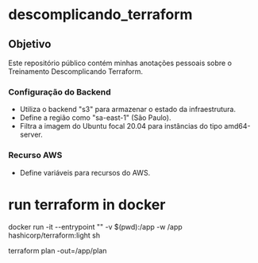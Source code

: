 


# descomplicando_terraform

## Objetivo

Este repositório público contém minhas anotações pessoais sobre o Treinamento Descomplicando Terraform. 

### Configuração do Backend

- Utiliza o backend "s3" para armazenar o estado da infraestrutura.
- Define a região como "sa-east-1" (São Paulo).
- Filtra a imagem do Ubuntu focal 20.04 para instâncias do tipo amd64-server.

### Recurso AWS

- Define variáveis para recursos do AWS.

# run terraform in docker
docker run -it --entrypoint "" -v $(pwd):/app -w /app hashicorp/terraform:light sh

terraform plan -out=/app/plan
